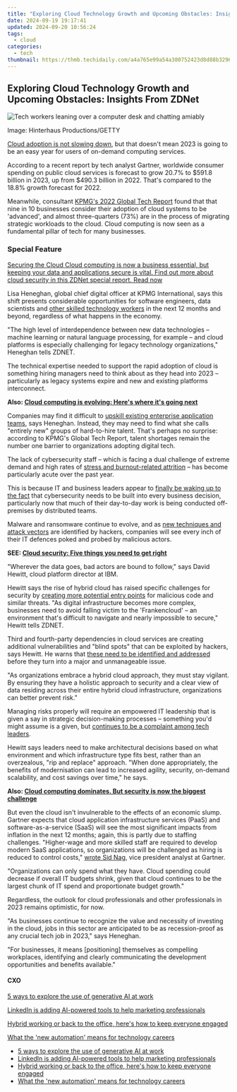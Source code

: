 ```yaml
---
title: "Exploring Cloud Technology Growth and Upcoming Obstacles: Insights From ZDNet"
date: 2024-09-19 19:17:41
updated: 2024-09-20 10:56:24
tags:
  - cloud
categories:
  - tech
thumbnail: https://thmb.techidaily.com/a4a765e99a54a380752423d8d88b32966a3339aa9293b1bce2b9a95dc690dd25.jpg
---
```


## Exploring Cloud Technology Growth and Upcoming Obstacles: Insights From ZDNet

![Tech workers leaning over a computer desk and chatting amiably](https://www.zdnet.com/a/img/resize/e36d065c75221e9668de7664b85c9d643a3bfac0/2022/03/30/93dfb7e9-9e6e-404e-be0e-87d0d1d88aa7/tech-workers-digital-jobs-team-programmer-developer-deisgn-hinterhaus.jpg?auto=webp&width=1280)

Image: Hinterhaus Productions/GETTY

[Cloud adoption is not slowing down](https://www.zdnet.com/article/what-is-cloud-computing-everything-you-need-to-know-about-the-cloud/), but that doesn't mean 2023 is going to be an easy year for users of on-demand computing services.

According to a recent report by tech analyst Gartner, worldwide consumer spending on public cloud services is forecast to grow 20.7% to $591.8 billion in 2023, up from $490.3 billion in 2022\. That's compared to the 18.8% growth forecast for 2022.

Meanwhile, consultant [KPMG's 2022 Global Tech Report](https://assets.kpmg/content/dam/kpmg/xx/pdf/2022/09/kpmg-global-tech-report-2022.pdf) found that that nine in 10 businesses consider their adoption of cloud systems to be 'advanced', and almost three-quarters (73%) are in the process of migrating strategic workloads to the cloud. Cloud computing is now seen as a fundamental pillar of tech for many businesses. 

### Special Feature

[Securing the Cloud Cloud computing is now a business essential, but keeping your data and applications secure is vital. Find out more about cloud security in this ZDNet special report.  Read now](https://www.zdnet.com/topic/securing-the-cloud/)

Lisa Heneghan, global chief digital officer at KPMG International, says this shift presents considerable opportunities for software engineers, data scientists and [other skilled technology workers](https://www.zdnet.com/topic/tech-skills-upgrade-your-job/) in the next 12 months and beyond, regardless of what happens in the economy.

"The high level of interdependence between new data technologies – machine learning or natural language processing, for example – and cloud platforms is especially challenging for legacy technology organizations," Heneghan tells ZDNET.

The technical expertise needed to support the rapid adoption of cloud is something hiring managers need to think about as they head into 2023 – particularly as legacy systems expire and new and existing platforms interconnect.

**Also: [Cloud computing is evolving: Here's where it's going next](https://www.zdnet.com/article/cloud-computing-is-evolving-heres-where-its-going-next/)**

Companies may find it difficult to [upskill existing enterprise application teams](https://www.zdnet.com/article/tech-workers-like-their-jobs-but-theyre-still-going-to-look-for-new-ones/), says Heneghan. Instead, they may need to find what she calls "entirely new" groups of hard-to-hire talent. That's perhaps no surprise: according to KPMG's Global Tech Report, talent shortages remain the number one barrier to organizations adopting digital tech.

The lack of cybersecurity staff – which is facing a dual challenge of extreme demand and high rates of [stress and burnout-related attrition](https://www.zdnet.com/article/cybersecurity-teams-are-reaching-their-breaking-point-we-should-all-be-worried/) – has become particularly acute over the past year.

This is because IT and business leaders appear to [finally be waking up to the fact](https://www.zdnet.com/article/bosses-say-theyre-serious-about-cybersecurity-its-time-for-them-to-prove-it/) that cybersecurity needs to be built into every business decision, particularly now that much of their day-to-day work is being conducted off-premises by distributed teams.

Malware and ransomware continue to evolve, and as [new techniques and attack vectors](https://www.zdnet.com/article/this-old-malware-has-been-rebuilt-with-new-features-to-use-in-ransomware-attacks/) are identified by hackers, companies will see every inch of their IT defences poked and probed by malicious actors.

**SEE: [Cloud security: Five things you need to get right](https://www.zdnet.com/article/cloud-computing-security-five-things-you-are-probably-doing-wrong/)**

"Wherever the data goes, bad actors are bound to follow," says David Hewitt, cloud platform director at IBM.

Hewitt says the rise of hybrid cloud has raised specific challenges for security by [creating more potential entry points](https://www.zdnet.com/article/iot-devices-can-undermine-your-security-here-are-four-ways-to-boost-your-defences/) for malicious code and similar threats. "As digital infrastructure becomes more complex, businesses need to avoid falling victim to the 'Frankencloud' – an environment that's difficult to navigate and nearly impossible to secure," Hewitt tells ZDNET. 

Third and fourth-party dependencies in cloud services are creating additional vulnerabilities and "blind spots" that can be exploited by hackers, says Hewitt. He warns that [these need to be identified and addressed](https://www.zdnet.com/article/why-cloud-security-matters-and-why-you-cant-ignore-it/) before they turn into a major and unmanageable issue.

"As organizations embrace a hybrid cloud approach, they must stay vigilant. By ensuring they have a holistic approach to security and a clear view of data residing across their entire hybrid cloud infrastructure, organizations can better prevent risk."

Managing risks properly will require an empowered IT leadership that is given a say in strategic decision-making processes – something you'd might assume is a given, but [continues to be a complaint among tech leaders](https://www.zdnet.com/article/it-leaders-arent-getting-listened-to-and-now-theyre-ready-to-walk-away/). 

Hewitt says leaders need to make architectural decisions based on what environment and which infrastructure type fits best, rather than an overzealous, "rip and replace" approach. "When done appropriately, the benefits of modernisation can lead to increased agility, security, on-demand scalability, and cost savings over time," he says.

**Also: [Cloud computing dominates. But security is now the biggest challenge](https://www.zdnet.com/article/cloud-computing-dominates-but-security-is-now-its-biggest-challenge/)**

But even the cloud isn't invulnerable to the effects of an economic slump. Gartner expects that cloud application infrastructure services (PaaS) and software-as-a-service (SaaS) will see the most significant impacts from inflation in the next 12 months; again, this is partly due to staffing challenges. "Higher-wage and more skilled staff are required to develop modern SaaS applications, so organizations will be challenged as hiring is reduced to control costs," [wrote Sid Nag](https://www.gartner.com/en/newsroom/press-releases/2022-10-31-gartner-forecasts-worldwide-public-cloud-end-user-spending-to-reach-nearly-600-billion-in-2023), vice president analyst at Gartner.

"Organizations can only spend what they have. Cloud spending could decrease if overall IT budgets shrink, given that cloud continues to be the largest chunk of IT spend and proportionate budget growth."

Regardless, the outlook for cloud professionals and other professionals in 2023 remains optimistic, for now.

"As businesses continue to recognize the value and necessity of investing in the cloud, jobs in this sector are anticipated to be as recession-proof as any crucial tech job in 2023," says Heneghan. 

"For businesses, it means \[positioning\] themselves as compelling workplaces, identifying and clearly communicating the development opportunities and benefits available."

#### CXO

[5 ways to explore the use of generative AI at work](https://www.zdnet.com/article/6-ways-business-leaders-are-exploring-generative-ai-at-work/ "5 ways to explore the use of generative AI at work")

[LinkedIn is adding AI-powered tools to help marketing professionals](https://www.zdnet.com/article/linkedin-is-adding-ai-powered-tools-to-help-marketing-professionals/ "LinkedIn is adding AI-powered tools to help marketing professionals")

[Hybrid working or back to the office, here's how to keep everyone engaged](https://www.zdnet.com/article/hybrid-working-or-back-to-the-office-heres-how-to-keep-everyone-engaged/ "Hybrid working or back to the office, here's how to keep everyone engaged")

[What the 'new automation' means for technology careers](https://www.zdnet.com/article/what-the-new-automation-means-for-technology-careers/ "What the 'new automation' means for technology careers")

* [5 ways to explore the use of generative AI at work](https://www.zdnet.com/article/6-ways-business-leaders-are-exploring-generative-ai-at-work/ "5 ways to explore the use of generative AI at work")
* [LinkedIn is adding AI-powered tools to help marketing professionals](https://www.zdnet.com/article/linkedin-is-adding-ai-powered-tools-to-help-marketing-professionals/ "LinkedIn is adding AI-powered tools to help marketing professionals")
* [Hybrid working or back to the office, here's how to keep everyone engaged](https://www.zdnet.com/article/hybrid-working-or-back-to-the-office-heres-how-to-keep-everyone-engaged/ "Hybrid working or back to the office, here's how to keep everyone engaged")
* [What the 'new automation' means for technology careers](https://www.zdnet.com/article/what-the-new-automation-means-for-technology-careers/ "What the 'new automation' means for technology careers")

<ins class="adsbygoogle"
     style="display:block"
     data-ad-format="autorelaxed"
     data-ad-client="ca-pub-7571918770474297"
     data-ad-slot="1223367746"></ins>



<ins class="adsbygoogle"
     style="display:block"
     data-ad-client="ca-pub-7571918770474297"
     data-ad-slot="8358498916"
     data-ad-format="auto"
     data-full-width-responsive="true"></ins>
